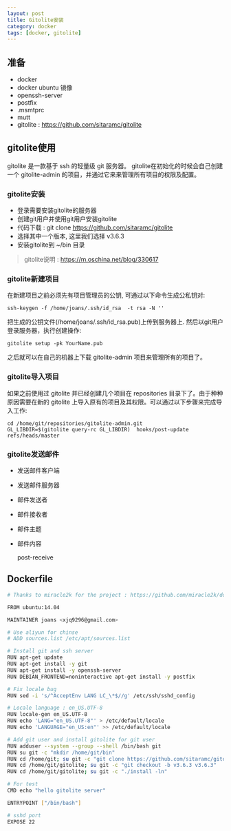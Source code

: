 ```yaml
---
layout: post
title: Gitolite安装
category: docker
tags: [docker, gitolite]
---
```


## 准备

* docker
* docker ubuntu 镜像
* openssh-server
* postfix
* .msmtprc
* mutt
* gitolite : https://github.com/sitaramc/gitolite

## gitolite使用
  gitolite 是一款基于 ssh 的轻量级 git 服务器。
  gitolite在初始化的时候会自己创建一个 gitolite-admin 的项目，并通过它来来管理所有项目的权限及配置。

### gitolite安装
* 登录需要安装gitolite的服务器
* 创建git用户并使用git用户安装gitolite
* 代码下载 : git clone https://github.com/sitaramc/gitolite
* 选择其中一个版本, 这里我们选择 v3.6.3
* 安装gitolite到 ~/bin 目录

> gitolite说明 : https://m.oschina.net/blog/330617

### gitolite新建项目
在新建项目之前必须先有项目管理员的公钥, 可通过以下命令生成公私钥对:

    ssh-keygen -f /home/joans/.ssh/id_rsa  -t rsa -N ''

把生成的公钥文件(/home/joans/.ssh/id_rsa.pub)上传到服务器上.
然后以git用户登录服务器，执行创建操作:

    gitolite setup -pk YourName.pub

之后就可以在自己的机器上下载 gitolite-admin 项目来管理所有的项目了。

### gitolite导入项目

如果之前使用过 gitolite 并已经创建几个项目在 repositories 目录下了。由于种种原因需要在新的 gitolite 上导入原有的项目及其权限。可以通过以下步骤来完成导入工作:

    cd /home/git/repositories/gitolite-admin.git
    GL_LIBDIR=$(gitolite query-rc GL_LIBDIR)  hooks/post-update refs/heads/master

### gitolite发送邮件

* 发送邮件客户端
* 发送邮件服务器
* 邮件发送者
* 邮件接收者
* 邮件主题
* 邮件内容

    post-receive

## Dockerfile



```sh
# Thanks to miracle2k for the project : https://github.com/miracle2k/dockerfiles/tree/master/gitolite

FROM ubuntu:14.04

MAINTAINER joans <xjq9296@gmail.com>

# Use aliyun for chinse
# ADD sources.list /etc/apt/sources.list

# Install git and ssh server
RUN apt-get update
RUN apt-get install -y git
RUN apt-get install -y openssh-server
RUN DEBIAN_FRONTEND=noninteractive apt-get install -y postfix

# Fix locale bug
RUN sed -i 's/^AcceptEnv LANG LC_\*$//g' /etc/ssh/sshd_config

# Locale language : en_US.UTF-8
RUN locale-gen en_US.UTF-8
RUN echo 'LANG="en_US.UTF-8"' > /etc/default/locale
RUN echo 'LANGUAGE="en_US:en"' >> /etc/default/locale

# Add git user and install gitolite for git user
RUN adduser --system --group --shell /bin/bash git
RUN su git -c "mkdir /home/git/bin"
RUN cd /home/git; su git -c "git clone https://github.com/sitaramc/gitolite"
RUN cd /home/git/gitolite; su git -c "git checkout -b v3.6.3 v3.6.3"
RUN cd /home/git/gitolite; su git -c "./install -ln"

# For test
CMD echo "hello gitolite server"

ENTRYPOINT ["/bin/bash"]

# sshd port
EXPOSE 22

```
